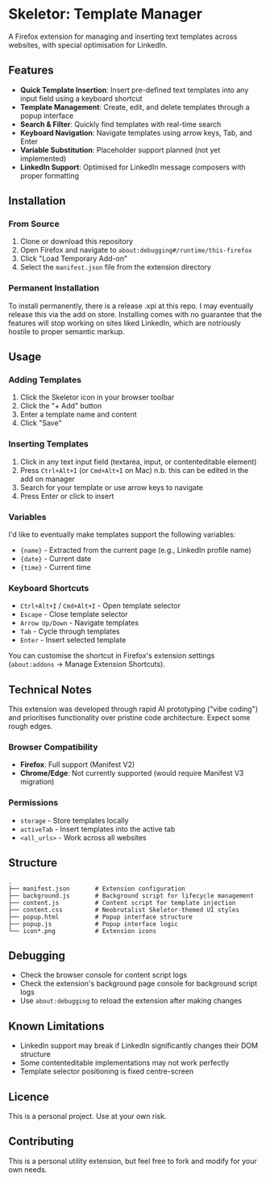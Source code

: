 # Skeletor: Template Manager

A Firefox extension for managing and inserting text templates across websites, with special optimisation for LinkedIn.

## Features

- **Quick Template Insertion**: Insert pre-defined text templates into any input field using a keyboard shortcut
- **Template Management**: Create, edit, and delete templates through a popup interface
- **Search & Filter**: Quickly find templates with real-time search
- **Keyboard Navigation**: Navigate templates using arrow keys, Tab, and Enter
- **Variable Substitution**: Placeholder support planned (not yet implemented)
- **LinkedIn Support**: Optimised for LinkedIn message composers with proper formatting

## Installation

### From Source

1. Clone or download this repository
2. Open Firefox and navigate to `about:debugging#/runtime/this-firefox`
3. Click "Load Temporary Add-on"
4. Select the `manifest.json` file from the extension directory

### Permanent Installation

To install permanently, there is a release .xpi at this repo. I may eventually release this via the add on store.
Installing comes with no guarantee that the features will stop working on sites liked LinkedIn, which are 
notriously hostile to proper semantic markup. 

## Usage

### Adding Templates

1. Click the Skeletor icon in your browser toolbar
2. Click the "+ Add" button
3. Enter a template name and content
4. Click "Save"

### Inserting Templates

1. Click in any text input field (textarea, input, or contenteditable element)
2. Press `Ctrl+Alt+I` (or `Cmd+Alt+I` on Mac) n.b. this can be edited in the add on manager
3. Search for your template or use arrow keys to navigate
4. Press Enter or click to insert

### Variables

I'd like to eventually make templates support the following variables:

- `{name}` - Extracted from the current page (e.g., LinkedIn profile name)
- `{date}` - Current date
- `{time}` - Current time

### Keyboard Shortcuts

- `Ctrl+Alt+I` / `Cmd+Alt+I` - Open template selector
- `Escape` - Close template selector
- `Arrow Up/Down` - Navigate templates
- `Tab` - Cycle through templates
- `Enter` - Insert selected template

You can customise the shortcut in Firefox's extension settings (`about:addons` → Manage Extension Shortcuts).

## Technical Notes

This extension was developed through rapid AI prototyping ("vibe coding") and prioritises functionality over pristine code architecture. Expect some rough edges.

### Browser Compatibility

- **Firefox**: Full support (Manifest V2)
- **Chrome/Edge**: Not currently supported (would require Manifest V3 migration)

### Permissions

- `storage` - Store templates locally
- `activeTab` - Insert templates into the active tab
- `<all_urls>` - Work across all websites

## Structure

```
.
├── manifest.json       # Extension configuration
├── background.js       # Background script for lifecycle management
├── content.js          # Content script for template injection
├── content.css         # Neobrutalist Skeletor-themed UI styles
├── popup.html          # Popup interface structure
├── popup.js            # Popup interface logic
└── icon*.png           # Extension icons
```

## Debugging

- Check the browser console for content script logs
- Check the extension's background page console for background script logs
- Use `about:debugging` to reload the extension after making changes

## Known Limitations

- LinkedIn support may break if LinkedIn significantly changes their DOM structure
- Some contenteditable implementations may not work perfectly
- Template selector positioning is fixed centre-screen

## Licence

This is a personal project. Use at your own risk.

## Contributing

This is a personal utility extension, but feel free to fork and modify for your own needs.
